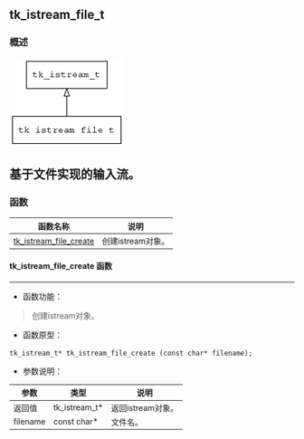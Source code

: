 ## tk\_istream\_file\_t
### 概述
![image](images/tk_istream_file_t_0.png)

基于文件实现的输入流。
----------------------------------
### 函数
<p id="tk_istream_file_t_methods">

| 函数名称 | 说明 | 
| -------- | ------------ | 
| <a href="#tk_istream_file_t_tk_istream_file_create">tk\_istream\_file\_create</a> | 创建istream对象。 |
#### tk\_istream\_file\_create 函数
-----------------------

* 函数功能：

> <p id="tk_istream_file_t_tk_istream_file_create">创建istream对象。

* 函数原型：

```
tk_istream_t* tk_istream_file_create (const char* filename);
```

* 参数说明：

| 参数 | 类型 | 说明 |
| -------- | ----- | --------- |
| 返回值 | tk\_istream\_t* | 返回istream对象。 |
| filename | const char* | 文件名。 |
